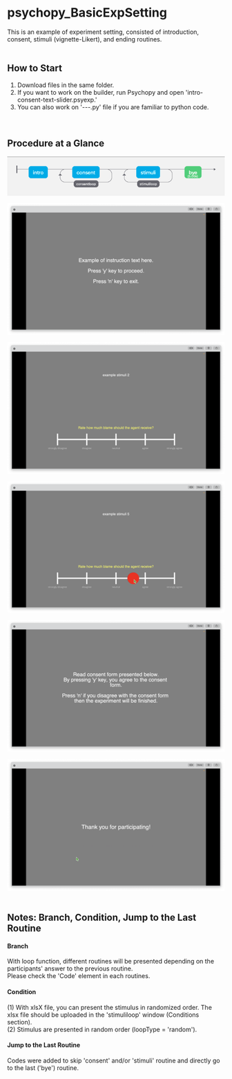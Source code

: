 # psychopy_BasicExpSetting
This is an example of experiment setting, consisted of introduction, consent, stimuli (vignette-Likert), and ending routines.<br><br>

## How to Start
1. Download files in the same folder.<br>
2. If you want to work on the builder, run Psychopy and open 'intro-consent-text-slider.psyexp.'<br>
3. You can also work on '---.py' file if you are familiar to python code.<br>
<br><br>

## Procedure at a Glance

![procedure](./images/procedure.png)

![1](./images/1.png)

![2](./images/2.png)

![3](./images/3.png)

![4](./images/4.png)

![5](./images/5.png)
<br><br>
## Notes: Branch, Condition, Jump to the Last Routine<br>
#### Branch<br>
With loop function, different routines will be presented depending on the participants' answer to the previous routine.<br>
Please check the 'Code' element in each routines.<br>
#### Condition<br>
(1) With xlsX file, you can present the stimulus in randomized order. The xlsx file should be uploaded in the 'stimuliloop' window (Conditions section).<br>
(2) Stimulus are presented in random order (loopType = 'random').<br>
#### Jump to the Last Routine<br>
Codes were added to skip 'consent' and/or 'stimuli' routine and directly go to the last ('bye') routine.<br>
